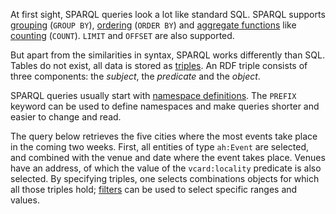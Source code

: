 At first sight, SPARQL queries look a lot like standard SQL. SPARQL supports [grouping](http://www.w3.org/TR/sparql11-query/#groupby) (`GROUP BY`), [ordering](http://www.w3.org/TR/sparql11-query/#modOrderBy) (`ORDER BY`) and [aggregate functions](http://www.w3.org/TR/sparql11-query/#aggregateAlgebra) like [counting](http://www.w3.org/TR/sparql11-query/#defn_aggCount) (`COUNT`). `LIMIT` and `OFFSET` are also supported.

But apart from the similarities in syntax, SPARQL works differently than SQL. Tables do not exist, all data is stored as [triples](http://www.w3.org/TR/rdf-concepts/#section-triples). An RDF triple consists of three components: the _subject_, the _predicate_ and the _object_. 

SPARQL queries usually start with [namespace definitions](http://www.w3.org/TR/sparql11-query/#prefNames). The `PREFIX` keyword can be used to define namespaces and make queries shorter and easier to change and read.

The query below retrieves the five cities where the most events take place in the coming two weeks. First, all entities of type `ah:Event` are selected, and combined with the venue and date where the event takes place. Venues have an address, of which the value of the `vcard:locality` predicate is also selected. By specifying triples, one selects combinations objects for which all those triples hold; [filters](http://www.w3.org/TR/sparql11-query/#expressions) can be used to select specific ranges and values.